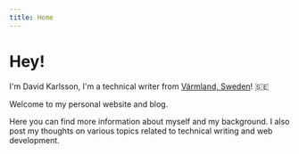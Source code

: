 ```yaml
---
title: Home
---
```


# Hey!

I'm David Karlsson, I'm a technical writer from
[Värmland, Sweden](https://en.wikipedia.org/wiki/V%C3%A4rmland)! 🇸🇪

Welcome to my personal website and blog.

Here you can find more information about myself and my background.
I also post my thoughts on various topics related to technical
writing and web development.
